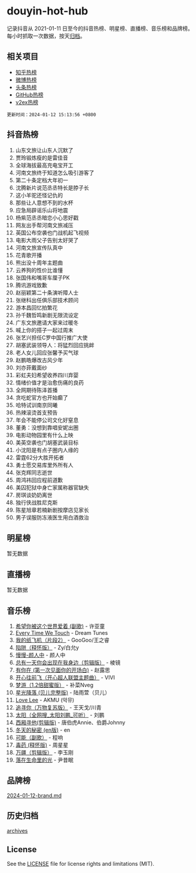 # douyin-hot-hub

记录抖音从 2021-01-11 日至今的抖音热榜、明星榜、直播榜、音乐榜和品牌榜。每小时抓取一次数据，按天[归档](archives)。

## 相关项目

- [知乎热榜](https://github.com/lonnyzhang423/zhihu-hot-hub)
- [微博热榜](https://github.com/lonnyzhang423/weibo-hot-hub)
- [头条热榜](https://github.com/lonnyzhang423/toutiao-hot-hub)
- [GitHub热榜](https://github.com/lonnyzhang423/github-hot-hub)
- [v2ex热榜](https://github.com/lonnyzhang423/v2ex-hot-hub)


`更新时间：2024-01-12 15:13:56 +0800`

## 抖音热榜

1. 山东文旅让山东人沉默了
1. 贾玲锻炼瘦的是雷佳音
1. 全球海拔最高充电宝开工
1. 河南文旅终于知道怎么吸引游客了
1. 第二十条定档大年初一
1. 沈腾新片说范丞丞特长是脖子长
1. 这小羊驼还怪记仇的
1. 那些让人意想不到的水杯
1. 应急局辟谣乐山将地震
1. 杨紫范丞丞暗恋小心思好戳
1. 网友出手帮河南文旅减压
1. 英国公布空袭也门战机起飞视频
1. 电影大雨父子告别太好哭了
1. 河南文旅宣传队真中
1. 花青歌开播
1. 熊出没十周年主题曲
1. 云养狗的性价比谁懂
1. 张国伟和嘴哥车厘子PK
1. 腾讯游戏致歉
1. 赵丽颖第二十条演听障人士
1. 张继科出任俱乐部技术顾问
1. 游本昌回忆拍繁花
1. 孙千魏哲鸣新剧无限流设定
1. 广东文旅邀请大家来过暖冬
1. 喊上你的搭子一起过周末
1. 张艺兴担任C罗中国行推广大使
1. 胡塞武装领导人：将猛烈回应挑衅
1. 老人女儿回应张馨予买气球
1. 赵鹏皓爆改古风少年
1. 刘亦菲戴面纱
1. 彩虹夫妇希望收养四川弃婴
1. 情绪价值才是治愈伤痛的良药
1. 全网期待陈泽首播
1. 贪吃蛇官方也开始癫了
1. 哈特试训南京同曦
1. 热辣滚烫首支预告
1. 年会不能停公司文化好窒息
1. 董勇：没想到靠唱安妮出圈
1. 电影动物园里有什么上映
1. 美英空袭也门胡塞武装目标
1. 小沈阳是有点子圈内人缘的
1. 雷霆62分大胜开拓者
1. 勇士愿交易库里外所有人
1. 张克辉同志逝世
1. 周鸿祎回应程前道歉
1. 美囚犯狱中身亡家属称器官缺失
1. 房琪谈奶奶离世
1. 独行侠战胜尼克斯
1. 陈星旭章若楠新剧按摩店见家长
1. 男子误服防冻液医生用白酒救治

## 明星榜

暂无数据

## 直播榜

暂无数据

## 音乐榜

1. [希望你被这个世界爱着 (副歌)](https://sf86-cdn-tos.douyinstatic.com/obj/tos-cn-ve-2774/oUHCmWQfZlE3QQBKBeD8rCFLpJzPgCpImhsxMt) - 许亚童
1. [Every Time We Touch](https://sf3-cdn-tos.douyinstatic.com/obj/tos-cn-ve-2774/ogN6lUKQeBBfEVhIOMikG1CcJjugxk1tztZyhP) - Dream Tunes
1. [我的纸飞机（片段2）](https://sf86-cdn-tos.douyinstatic.com/obj/tos-cn-ve-2774/oM2ZrKcg2CD5AeRB2gkeXOFB1IxAGJdZPazYHf) - GooGoo/王之睿
1. [陷阱（释怀版）](https://sf3-cdn-tos.douyinstatic.com/obj/tos-cn-ve-2774/oE8C21LeZrzKLDFfQYgMzx4GAIHageG5IzayY7) - Zy/白允y
1. [慢慢-颜人中](https://sf6-cdn-tos.douyinstatic.com/obj/tos-cn-ve-2774/ocjHNfBXdBxQNC8ZGAeoLMFTUgtBg8bkExunDC) - 颜人中
1. [总有一天你会出现在我身边（剪辑版）](https://sf86-cdn-tos.douyinstatic.com/obj/tos-cn-ve-2774/oMLsHwhWW7CYoAhoWB9EXUQIzNBsfAJxpAoxCU) - 棱镜
1. [有你在 (第一次见面你的开场白)](https://sf86-cdn-tos.douyinstatic.com/obj/tos-cn-ve-2774/oAthrQ3ClJBfI57uBoFEgNDYtNCZ0TSYQQfxQ0) - 赵露思
1. [开心往前飞（开心超人联盟主题曲）](https://sf86-cdn-tos.douyinstatic.com/obj/tos-cn-ve-2774/9d8fb7c82cf1421fb93a9fe925275e0a) - VIVI
1. [梦游（1.2倍甜蜜版）](https://sf86-cdn-tos.douyinstatic.com/obj/tos-cn-ve-2774/o4gyAUm8hwufoEABmwVIiQtHsFuGzAEEWtNMzo) - 补菜Nveg
1. [星光降落 (贝儿完整版)](https://sf6-cdn-tos.douyinstatic.com/obj/tos-cn-ve-2774/okwB9hAwyAtsFFkFBzAX1hOOfQuIoMNs0W2Mwr) - 陆雨萱（贝儿）
1. [Love Lee](https://sf3-cdn-tos.douyinstatic.com/obj/tos-cn-ve-2774/o05GbkJGbCBTdDnMtB0fwOYgkeZp23vrWQDQBS) - AKMU (악뮤)
1. [追寻你（万物复苏版）](https://sf86-cdn-tos.douyinstatic.com/obj/tos-cn-ve-2774/oYeAZJsbjIDit9APmBg8u6uDUQnHmoCf3gbo74) - 王天戈/川青
1. [太阳（全网搜_太阳刘鹏_可听）](https://sf86-cdn-tos.douyinstatic.com/obj/tos-cn-ve-2774/ogWbyIQnlBFImVbeDocRdCIYtBHlbJXgfZMvgz) - 刘鹏
1. [西厢寻他(剪辑版)](https://sf6-cdn-tos.douyinstatic.com/obj/tos-cn-ve-2774/oUsAVfAQKlRNxEv5qxvIB8o5qmIWUcXbzJKJhw) - 唐伯虎Annie、伯爵Johnny
1. [冬天的秘密 (en版)](https://sf6-cdn-tos.douyinstatic.com/obj/tos-cn-ve-2774/okIuMHDdzyf3FjGK4Lphe1vfHcQaPIHAg0Z4CR) - en
1. [可能（副歌）](https://sf86-cdn-tos.douyinstatic.com/obj/tos-cn-ve-2774/cde1731888894259b333569393c2fb51) - 程响
1. [毒药 (释怀版)](https://sf3-cdn-tos.douyinstatic.com/obj/tos-cn-ve-2774/oYILMEAzspdZBIzy4frJNB8ZHPHWAhiwowd4Ad) - 周星星
1. [万疆（剪辑版）](https://sf3-cdn-tos.douyinstatic.com/obj/tos-cn-ve-2774/ooG7oVgFlDTelKCjCsTTobQvbdtj1BBQXnfZd8) - 李玉刚
1. [落在生命里的光](https://sf86-cdn-tos.douyinstatic.com/obj/tos-cn-ve-2774/d9ffa8c090124ea58bb10df9b510c01d) - 尹昔眠

## 品牌榜

[2024-01-12-brand.md](archives/2024-01-12-brand.md)

## 历史归档

[archives](archives)

## License

See the [LICENSE](LICENSE) file for license rights and limitations (MIT).
